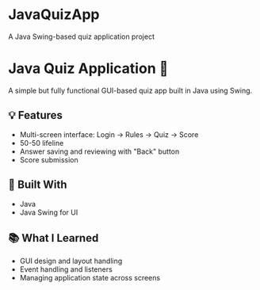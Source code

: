 # JavaQuizApp
A Java Swing-based quiz application project
# Java Quiz Application 🧠

A simple but fully functional GUI-based quiz app built in Java using Swing.

## 💡 Features
- Multi-screen interface: Login → Rules → Quiz → Score
- 50-50 lifeline
- Answer saving and reviewing with "Back" button
- Score submission

## 🚀 Built With
- Java
- Java Swing for UI

## 📚 What I Learned
- GUI design and layout handling
- Event handling and listeners
- Managing application state across screens
